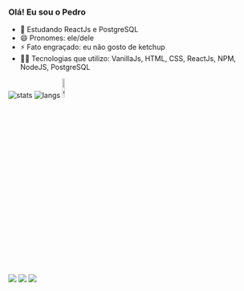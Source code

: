 ### Olá! Eu sou o Pedro

- 🌱 Estudando ReactJs e PostgreSQL
- 😄 Pronomes: ele/dele
- ⚡ Fato engraçado: eu não gosto de ketchup
- 👨‍💻 Tecnologias que utilizo: VanillaJs, HTML, CSS, ReactJs, NPM, NodeJS, PostgreSQL

<div align="">
<img alt="stats" src="https://github-readme-stats.vercel.app/api?username=Dev-Peu&count_private=true&theme=tokyonight&show_icons=true"/>
<img alt="langs" src="https://github-readme-stats.vercel.app/api/top-langs/?username=Dev-Peu&theme=tokyonight&layout=default">
  <img width="10%" alt="gif" src="https://c.tenor.com/Pqy9v-MSNQIAAAAC/orbit-8bit.gif"/>
</div>

  <div align=""> 
  <a href="https://www.instagram.com/peu.holiveira/" target="_blank"><img src="https://img.shields.io/badge/-Instagram-%23E4405F?style=for-the-badge&logo=instagram&logoColor=white" target="_blank"></a>
 <a href = "" target="_blank"><img src="https://img.shields.io/badge/Discord-7289DA?style=for-the-badge&logo=discord&logoColor=white" target="_blank"></a> 
  <a href = "https://www.linkedin.com/in/pedro-oliveira-ab090523a/" target="_blank"><img src="https://img.shields.io/badge/-LinkedIn-%230077B5?style=for-the-badge&logo=linkedin&logoColor=white" target="_blank"></a> 
</div>
